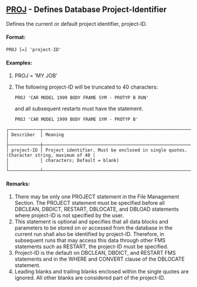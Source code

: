 ## [PROJ](https://help.hexagonmi.com/bundle/MSC_Nastran_2022.4/page/Nastran_Combined_Book/qrg/fms/TOC.PROJ.xhtml) - Defines Database Project-Identifier

Defines the current or default project identifier, project-ID.

#### Format:

```nastran
PROJ [=] 'project-ID'
```

#### Examples:

1. PROJ = 'MY JOB'
2. The following project-ID will be truncated to 40 characters:

     ```nastran
     PROJ 'CAR MODEL 1999 BODY FRAME SYM - PROTYP B RUN'
     ```

     and all subsequent restarts must have the statement.

     ```nastran
     PROJ 'CAR MODEL 1999 BODY FRAME SYM - PROTYP B'
     ```

```text
┌────────────┬─────────────────────────────────────────────────────────────────────────────────────────┐
│ Describer  │ Meaning                                                                                 │
├────────────┼─────────────────────────────────────────────────────────────────────────────────────────┤
│ project-ID │ Project identifier. Must be enclosed in single quotes. (Character string, maximum of 40 │
│            │ characters; Default = blank)                                                            │
└────────────┴─────────────────────────────────────────────────────────────────────────────────────────┘
```

#### Remarks:

1. There may be only one PROJECT statement in the File Management Section. The PROJECT statement must be specified before all DBCLEAN, DBDICT, RESTART, DBLOCATE, and DBLOAD statements where project-ID is not specified by the user.
2. This statement is optional and specifies that all data blocks and parameters to be stored on or accessed from the database in the current run shall also be identified by project-ID. Therefore, in subsequent runs that may access this data through other FMS statements such as RESTART, the project-ID must be specified.
3. Project-ID is the default on DBCLEAN, DBDICT, and RESTART FMS statements and in the WHERE and CONVERT clause of the DBLOCATE statement.
4. Leading blanks and trailing blanks enclosed within the single quotes are ignored. All other blanks are considered part of the project-ID.

